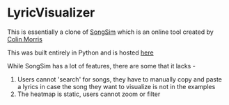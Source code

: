 # LyricVisualizer
This is essentially a clone of [SongSim](https://colinmorris.github.io/SongSim/#/) which is an online tool created by [Colin Morris](https://github.com/colinmorris)

This was built entirely in Python and is hosted [here](https://lyricviz.herokuapp.com/)

While SongSim has a lot of features, there are some that it lacks - 
1. Users cannot 'search' for songs, they have to manually copy and paste a lyrics in case the song they want to visualize is not in the examples
1. The heatmap is static, users cannot zoom or filter 
